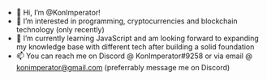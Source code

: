 - 👋 Hi, I’m @KonImperator!
- 👀 I’m interested in programming, cryptocurrencies and blockchain technology (only recently)
- 🌱 I’m currently learning JavaScript and am looking forward to expanding my knowledge base with different tech after building a solid foundation
- 📫 You can reach me on Discord @ KonImperator#9258 or via email @ konimperator@gmail.com (preferrably message me on Discord)

<!---
KonImperator/KonImperator is a ✨ special ✨ repository because its `README.md` (this file) appears on your GitHub profile.
You can click the Preview link to take a look at your changes.
--->
